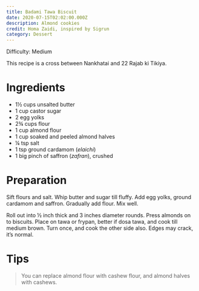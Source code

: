 ```yaml
---
title: Badami Tawa Biscuit
date: 2020-07-15T02:02:00.000Z
description: Almond cookies
credit: Homa Zaidi, inspired by Sigrun
category: Dessert
---
```

Difficulty: Medium 

This recipe is a cross between Nankhatai and 22 Rajab ki Tikiya.

# Ingredients

* 1½ cups unsalted butter
* 1 cup castor sugar
* 2 egg yolks
* 2¾ cups flour
* 1 cup almond flour
* 1 cup soaked and peeled almond halves
* ¼ tsp salt
* 1 tsp ground cardamom (*elaichi*)
* 1 big pinch of saffron (*zafran*), crushed

# Preparation

Sift flours and salt. Whip butter and sugar till fluffy. Add egg yolks, ground cardamom and saffron. Gradually add flour. Mix well. 

Roll out into ½ inch thick and 3 inches diameter rounds. Press almonds on to biscuits. Place on tawa or frypan, better if dosa tawa, and cook till medium brown. Turn once, and cook the other side also. Edges may crack, it’s normal.

# Tips

> You can replace almond flour with cashew flour, and almond halves with cashews.
